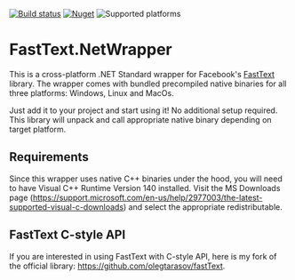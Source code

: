 [![Build status](https://img.shields.io/appveyor/ci/olegtarasov/fasttext-netwrapper.svg?logo=appveyor)](https://ci.appveyor.com/project/olegtarasov/fasttext-netwrapper/branch/master)
[![Nuget](https://img.shields.io/nuget/v/FastText.NetWrapper.svg?logo=nuget)](https://www.nuget.org/packages/FastText.NetWrapper)
![Supported platforms](https://img.shields.io/badge/platforms-Windows%2C%20Linux%2C%20MacOs-blue.svg)

# FastText.NetWrapper

This is a cross-platform .NET Standard wrapper for Facebook's [FastText](https://github.com/facebookresearch/fastText) library. The wrapper comes with bundled precompiled native binaries for all three platforms: Windows, Linux and MacOs.

Just add it to your project and start using it! No additional setup required. This library will unpack and call appropriate native binary depending on target platform.

## Requirements

Since this wrapper uses native C++ binaries under the hood, you will need to have Visual C++ Runtime Version 140 installed. Visit the MS Downloads page (https://support.microsoft.com/en-us/help/2977003/the-latest-supported-visual-c-downloads) and select the appropriate redistributable. 

## FastText C-style API

If you are interested in using FastText with C-style API, here is my fork of the official library: https://github.com/olegtarasov/fastText.